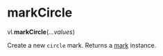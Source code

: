 # markCircle

vl.<b>markCircle</b>(<em>...values</em>)

Create a new <code>circle</code> mark.
Returns a [mark](mark) instance.
